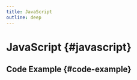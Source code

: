 ```yaml
---
title: JavaScript
outline: deep
---
```


<script setup>
    import CodeSandBox from "@theme/components/CodeSandBox.vue";
</script>

# JavaScript {#javascript}

## Code Example {#code-example}

<ClientOnly>
    <CodeSandBox id="nostalgic-keldysh-cj5y83" title="javascript" filePath="src/index.js" />
</ClientOnly>
